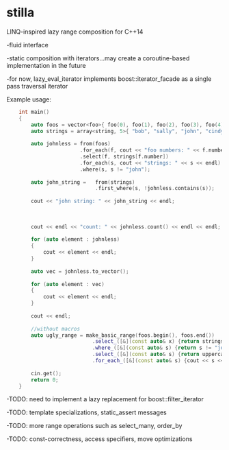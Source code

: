 # stilla
LINQ-inspired lazy range composition for C++14

-fluid interface

-static composition with iterators...may create a coroutine-based implementation in the future

-for now, lazy_eval_iterator implements boost::iterator_facade as a single pass traversal iterator

Example usage:
```C++
    int main()
    {
    	auto foos = vector<foo>{ foo(0), foo(1), foo(2), foo(3), foo(4) };
    	auto strings = array<string, 5>{ "bob", "sally", "john", "cindy", "mark"};
    
    	auto johnless = from(foos)
    				    .for_each(f, cout << "foo numbers: " << f.number << endl)
    				    .select(f, strings[f.number])
    				    .for_each(s, cout << "strings: " << s << endl)
    				    .where(s, s != "john");
    
    	auto john_string =   from(strings)
    						 .first_where(s, !johnless.contains(s));
    
    	cout << "john string: " << john_string << endl;
    				 
                     
    
    	cout << endl << "count: " << johnless.count() << endl << endl;
    
    	for (auto element : johnless)
    	{
    		cout << element << endl;
    	}
    
    	auto vec = johnless.to_vector();
    
    	for (auto element : vec)
    	{
    		cout << element << endl;
    	}
    
    	cout << endl;
    
    	//without macros
    	auto ugly_range = make_basic_range(foos.begin(), foos.end())
                            .select_([&](const auto& x) {return strings[(*x).number]; })
                            .where_([&](const auto& s) {return s != "john"; })
                            .select_([&](const auto& s) {return uppercase(*s); })
                            .for_each_([&](const auto& s) {cout << s << endl; });
    
    	cin.get();
    	return 0;
    }
```

-TODO: need to implement a lazy replacement for boost::filter_iterator

-TODO: template specializations, static_assert messages

-TODO: more range operations such as select_many, order_by

-TODO: const-correctness, access specifiers, move optimizations 

